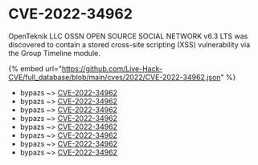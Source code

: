 # CVE-2022-34962

OpenTeknik LLC OSSN OPEN SOURCE SOCIAL NETWORK v6.3 LTS was discovered to contain a stored cross-site scripting (XSS) vulnerability via the Group Timeline module.

{% embed url="https://github.com/Live-Hack-CVE/full_database/blob/main/cves/2022/CVE-2022-34962.json" %}


* bypazs ~> [CVE-2022-34962](https://www.alice-snow.ru/2022/database/cve-2022-34962/cve-2022-34962-bypazs)
* bypazs ~> [CVE-2022-34962](https://www.alice-snow.ru/2022/database/cve-2022-34962/cve-2022-34962-bypazs)
* bypazs ~> [CVE-2022-34962](https://www.alice-snow.ru/2022/database/cve-2022-34962/cve-2022-34962-bypazs)
* bypazs ~> [CVE-2022-34962](https://www.alice-snow.ru/2022/database/cve-2022-34962/cve-2022-34962-bypazs)
* bypazs ~> [CVE-2022-34962](https://www.alice-snow.ru/2022/database/cve-2022-34962/cve-2022-34962-bypazs)
* bypazs ~> [CVE-2022-34962](https://www.alice-snow.ru/2022/database/cve-2022-34962/cve-2022-34962-bypazs)
* bypazs ~> [CVE-2022-34962](https://www.alice-snow.ru/2022/database/cve-2022-34962/cve-2022-34962-bypazs)
* bypazs ~> [CVE-2022-34962](https://www.alice-snow.ru/2022/database/cve-2022-34962/cve-2022-34962-bypazs)